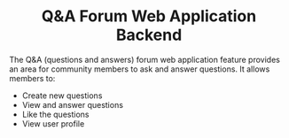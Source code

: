 <h1 align="center" id="title">Q&A Forum Web Application Backend</h1>


  
<p>The Q&A (questions and answers) forum web application feature provides an area for community members to ask and answer questions. It allows members to:</p>

*   Create new questions
*   View and answer questions
*   Like the questions
*   View user profile

